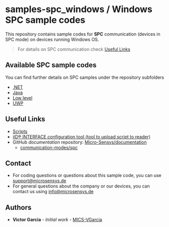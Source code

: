 # samples-spc_windows / Windows SPC sample codes
This repository contains sample codes for **SPC** communication (devices in SPC mode) on devices running Windows OS.

> For details on SPC communication check [Useful Links](#Useful-Links) 

## Available SPC sample codes
You can find further details on SPC samples under the repository subfolders
 * [.NET](dotnet)
 * [Java](java)
 * [Low level](lowlevel)
 * [UWP](uwp)

## Useful Links

* [Scripts](https://www.microsensys.de/downloads/DevSamples/Sample%20Codes/SPC/Additionals/Sample%20scripts/)
* [iID® INTERFACE configuration tool (tool to upload script to reader)](https://www.microsensys.de/downloads/CDContent/Install/iID%c2%ae%20interface%20config%20tool.zip)
* GitHub *documentation* repository: [Micro-Sensys/documentation](https://github.com/Micro-Sensys/documentation)
	* [communication-modes/spc](https://github.com/Micro-Sensys/documentation/tree/master/communication-modes/spc)

## Contact

* For coding questions or questions about this sample code, you can use [support@microsensys.de](mailto:support@microsensys.de)
* For general questions about the company or our devices, you can contact us using [info@microsensys.de](mailto:info@microsensys.de)

## Authors

* **Victor Garcia** - *Initial work* - [MICS-VGarcia](https://github.com/MICS-VGarcia/)

